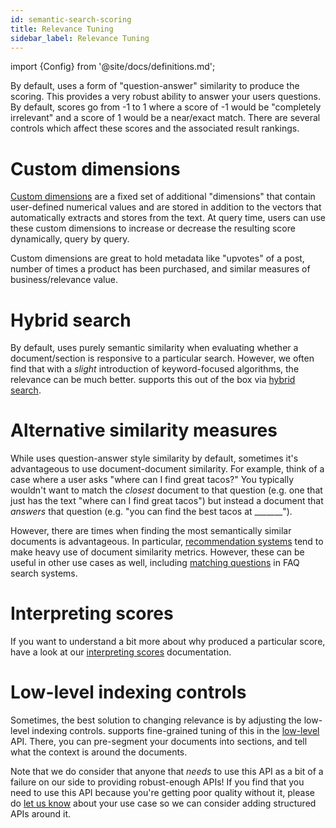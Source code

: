 ```yaml
---
id: semantic-search-scoring
title: Relevance Tuning
sidebar_label: Relevance Tuning
---
```


import {Config} from '@site/docs/definitions.md';

By default, <Config v="names.product"/> uses a form of "question-answer"
similarity to produce the scoring.  This provides a very robust ability to
answer your users questions.  By default, scores go from -1 to 1 where a
score of -1 would be "completely irrelevant" and a score of 1 would be a
near/exact match.  There are several controls which affect these scores and
the associated result rankings.

# Custom dimensions
[Custom dimensions](custom-dimensions) are a fixed set of additional "dimensions"
that contain user-defined numerical values and are stored in addition to the
vectors that <Config v="names.product"/> automatically extracts and stores from
the text. At query time, users can use these custom dimensions to increase or
decrease the resulting score dynamically, query by query.

Custom dimensions are great to hold metadata like "upvotes" of a post, number
of times a product has been purchased, and similar measures of business/relevance
value.

# Hybrid search
By default, <Config v="names.product"/> uses purely semantic similarity when
evaluating whether a document/section is responsive to a particular search.
However, we often find that with a *slight* introduction of keyword-focused
algorithms, the relevance can be much better.  <Config v="names.product"/>
supports this out of the box via [hybrid search](/docs/api-reference/search-apis/lexical-matching).

# Alternative similarity measures
While <Config v="names.product"/> uses question-answer style similarity by
default, sometimes it's advantageous to use document-document similarity. For
example, think of a case where a user asks "where can I find great tacos?"  You
typically wouldn't want to match the *closest* document to that question (e.g.
one that just has the text "where can I find great tacos") but instead a document
that *answers* that question (e.g. "you can find the best tacos at _______").

However, there are times when finding the most semantically similar documents
is advantageous.  In particular, [recommendation systems](/docs/common-use-cases/recommendation-systems/recommender-overview)
tend to make heavy use of document similarity metrics.  However, these can be
useful in other use cases as well, including [matching questions](/docs/common-use-cases/question-answer/question-answer-overview)
in FAQ search systems.

# Interpreting scores
If you want to understand a bit more about why <Config v="names.product"/>
produced a particular score, have a look at our
[interpreting scores](/docs/api-reference/search-apis/interpreting-responses/intepreting-scores)
documentation.

# Low-level indexing controls
Sometimes, the best solution to changing relevance is by adjusting the low-level
indexing controls.  <Config v="names.product"/> supports fine-grained tuning of
this in the [low-level](/docs/api-reference/indexing-apis/core_indexing) API.
There, you can pre-segment your documents into sections, and
tell <Config v="names.product"/> what the context is around the documents.

Note that we do consider that anyone that *needs* to use this API as a bit of a
failure on our side to providing robust-enough APIs!  If you find that you need
to use this API because you're getting poor quality without it, please do
[let us know](https://discuss.vectara.com) about your use case so we can consider
adding structured APIs around it.
